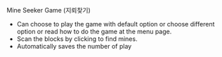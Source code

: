 Mine Seeker Game (지뢰찾기)

- Can choose to play the game with default option or choose different option or read how to do the game at the menu page.
- Scan the blocks by clicking to find mines.
- Automatically saves the number of play
